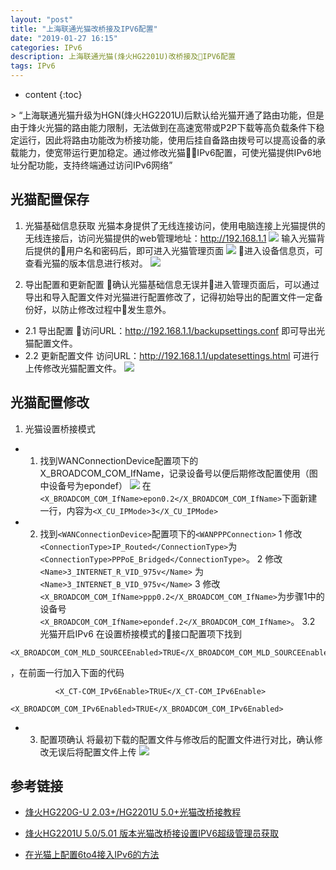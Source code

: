 ```yaml
---
layout: "post"
title: "上海联通光猫改桥接及IPV6配置"
date: "2019-01-27 16:15"
categories: IPv6
description: 上海联通光猫(烽火HG2201U)改桥接及IPV6配置
tags: IPv6
---
```


* content
{:toc}

<div class="postImg" style="background-image:url(http://pjpst7ucp.bkt.clouddn.com/2018-9ed086df.png)"></div>
> “上海联通光猫升级为HGN(烽火HG2201U)后默认给光猫开通了路由功能，但是由于烽火光猫的路由能力限制，无法做到在高速宽带或P2P下载等高负载条件下稳定运行，因此将路由功能改为桥接功能，使用后挂自备路由拨号可以提高设备的承载能力，使宽带运行更加稳定。通过修改光猫IPv6配置，可使光猫提供IPv6地址分配功能，支持终端通过访问IPv6网络”

## 光猫配置保存
1. 光猫基础信息获取
光猫本身提供了无线连接访问，使用电脑连接上光猫提供的无线连接后，访问光猫提供的web管理地址：http://192.168.1.1
![](http://pjpst7ucp.bkt.clouddn.com/2019-063fa72f.png)
输入光猫背后提供的用户名和密码后，即可进入光猫管理页面
![](http://pjpst7ucp.bkt.clouddn.com/2019-e36641ab.png)
进入设备信息页，可查看光猫的版本信息进行核对。
![](http://pjpst7ucp.bkt.clouddn.com/2019-2d302a76.png)


2. 导出配置和更新配置
确认光猫基础信息无误并进入管理页面后，可以通过导出和导入配置文件对光猫进行配置修改了，记得初始导出的配置文件一定备份好，以防止修改过程中发生意外。
+ 2.1 导出配置
访问URL：http://192.168.1.1/backupsettings.conf 即可导出光猫配置文件。
+ 2.2 更新配置文件
访问URL：http://192.168.1.1/updatesettings.html 可进行上传修改光猫配置文件。
![](http://pjpst7ucp.bkt.clouddn.com/2019-248a7b42.png)

## 光猫配置修改
1. 光猫设置桥接模式
+ 1) 找到WANConnectionDevice配置项下的X_BROADCOM_COM_IfName，记录设备号以便后期修改配置使用（图中设备号为epondef）
![](http://pjpst7ucp.bkt.clouddn.com/2019-94108adf.png)
在```<X_BROADCOM_COM_IfName>epon0.2</X_BROADCOM_COM_IfName>```下面新建一行，内容为```<X_CU_IPMode>3</X_CU_IPMode>```
+ 2) 找到```<WANConnectionDevice>```配置项下的```<WANPPPConnection>```
  1 修改```<ConnectionType>IP_Routed</ConnectionType>```为```<ConnectionType>PPPoE_Bridged</ConnectionType>```。
  2 修改
  ```<Name>3_INTERNET_R_VID_975v</Name>```
  为
  ```<Name>3_INTERNET_B_VID_975v</Name>```
  3 修改```<X_BROADCOM_COM_IfName>ppp0.2</X_BROADCOM_COM_IfName>```为步骤1中的设备号```<X_BROADCOM_COM_IfName>epondef.2</X_BROADCOM_COM_IfName>```。
3.2 光猫开启IPv6
在设置桥接模式的接口配置项下找到
```
<X_BROADCOM_COM_MLD_SOURCEEnabled>TRUE</X_BROADCOM_COM_MLD_SOURCEEnabled>
```
，在前面一行加入下面的代码
```
          <X_CT-COM_IPv6Enable>TRUE</X_CT-COM_IPv6Enable>
          <X_BROADCOM_COM_IPv6Enabled>TRUE</X_BROADCOM_COM_IPv6Enabled>
```
+ 3) 配置项确认
将最初下载的配置文件与修改后的配置文件进行对比，确认修改无误后将配置文件上传
![](http://pjpst7ucp.bkt.clouddn.com/2019-b5550e42.png)
## 参考链接

* [烽火HG220G-U 2.03+/HG2201U 5.0+光猫改桥接教程](https://guanggai.org/thread-459-1-1.html)

* [烽火HG2201U 5.0/5.01 版本光猫改桥接设置IPV6超级管理员获取](https://blog.acesheep.com/index.php/archives/608/)

* [在光猫上配置6to4接入IPv6的方法](http://koolshare.cn/thread-30834-1-1.html)
